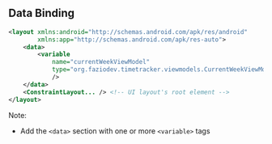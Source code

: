 ## Data Binding

```xml
<layout xmlns:android="http://schemas.android.com/apk/res/android"
        xmlns:app="http://schemas.android.com/apk/res-auto">
    <data>
        <variable
            name="currentWeekViewModel"
            type="org.faziodev.timetracker.viewmodels.CurrentWeekViewModel"
            />
    </data>
    <ConstraintLayout... /> <!-- UI layout's root element -->
</layout>
```

Note:
+ Add the `<data>` section with one or more `<variable>` tags